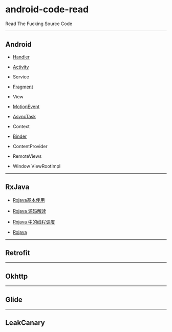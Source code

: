 # android-code-read

Read The Fucking Source Code

----------------------------------------------

## Android

* [Handler](https://github.com/xianfeng92/android-code-read/blob/master/notes/android/Handler%E5%88%86%E6%9E%90.md)

* [Activity](https://github.com/xianfeng92/android-code-read/blob/master/notes/android/Activty%E5%90%AF%E5%8A%A8.md)

* Service

* [Fragment](https://github.com/xianfeng92/android-code-read/blob/master/notes/android/Fragment%E6%BA%90%E7%A0%81%E5%88%86%E6%9E%90.md)

* View

* [MotionEvent](https://github.com/xianfeng92/android-code-read/blob/master/notes/android/Andoird_view_event.md)

* [AsyncTask](https://github.com/xianfeng92/android-code-read/blob/master/notes/AsyncTask%E5%88%86%E6%9E%90.md)

* Context

* [Binder](https://github.com/xianfeng92/android-code-read/blob/master/notes/android/AIDL%E5%88%86%E6%9E%90.md)

* ContentProvider

* RemoteViews

* Window ViewRootImpl


------------------------------------------

## RxJava

* [Rxjava基本使用](https://github.com/xianfeng92/android-code-read/blob/master/notes/Rxjava/Rxjava.md)

* [Rxjava 源码解读](https://github.com/xianfeng92/android-code-read/blob/master/notes/Rxjava/Rxjava_Code.md)

* [Rxjava 中的线程调度](https://github.com/xianfeng92/android-code-read/blob/master/notes/Rxjava/Rxjava_Scheduler.md)

* [Rxjava](https://github.com/xianfeng92/android-code-read/blob/master/notes/Rxjava/Rxjava_design.md)

-----------------------------------------

## Retrofit

--------------------------------------

## Okhttp

----------------------------------------

## Glide

-----------------------------------------

## LeakCanary











